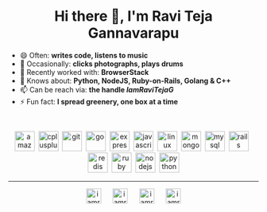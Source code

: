 <!--
### Hi there 👋

**IamRaviTejaG/IamRaviTejaG** is a ✨ _special_ ✨ repository because its `README.md` (this file) appears on your GitHub profile.

Here are some ideas to get you started:

- 🔭 I’m currently working on ...
- 🌱 I’m currently learning ...
- 👯 I’m looking to collaborate on ...
- 🤔 I’m looking for help with ...
- 💬 Ask me about ...
- 📫 How to reach me: ...
- 😄 Pronouns: ...
- ⚡ Fun fact: ...
-->



<h1 align="center">Hi there 👋, I'm Ravi Teja Gannavarapu</h1>
<!--<h3 align="center">I often write code with headphones on, occasionally click photographs & play drums. </h3>-->

- 😄 Often: **writes code, listens to music**
- 🙂 Occasionally: **clicks photographs, plays drums**
- 🔭 Recently worked with: **BrowserStack**
- 💬 Knows about: **Python, NodeJS, Ruby-on-Rails, Golang & C++**
- 📫 Can be reach via: **the handle _IamRaviTejaG_**
- ⚡ Fun fact: **I spread greenery, one box at a time**

<br />
<p align="center"><img src=https://konpa.github.io/devicon/devicon.git/icons/amazonwebservices/amazonwebservices-original.svg alt=amazonwebservices width="40" height="40"/>&nbsp;&nbsp;<img src=https://konpa.github.io/devicon/devicon.git/icons/cplusplus/cplusplus-original.svg alt=cplusplus width="40" height="40"/>&nbsp;&nbsp;<img src=https://konpa.github.io/devicon/devicon.git/icons/git/git-original.svg alt=git width="40" height="40"/>&nbsp;&nbsp;<img src=https://konpa.github.io/devicon/devicon.git/icons/go/go-original.svg alt=go width="40" height="40"/>&nbsp;&nbsp;<img src=https://konpa.github.io/devicon/devicon.git/icons/express/express-original.svg alt=express width="40" height="40"/>&nbsp;&nbsp;<img src=https://konpa.github.io/devicon/devicon.git/icons/javascript/javascript-plain.svg alt=javascript width="40" height="40"/>&nbsp;&nbsp;<img src=https://konpa.github.io/devicon/devicon.git/icons/linux/linux-original.svg alt=linux width="40" height="40"/>&nbsp;&nbsp;<img src=https://konpa.github.io/devicon/devicon.git/icons/mongodb/mongodb-original-wordmark.svg alt=mongodb width="40" height="40"/>&nbsp;&nbsp;<img src=https://konpa.github.io/devicon/devicon.git/icons/mysql/mysql-plain.svg alt=mysql width="40" height="40"/>&nbsp;&nbsp;<img src=https://konpa.github.io/devicon/devicon.git/icons/rails/rails-plain-wordmark.svg alt=rails width="40" height="40"/>&nbsp;&nbsp;<img src=https://konpa.github.io/devicon/devicon.git/icons/redis/redis-original-wordmark.svg alt=redis width="40" height="40"/>&nbsp;&nbsp;<img src=https://konpa.github.io/devicon/devicon.git/icons/ruby/ruby-original.svg alt=ruby width="40" height="40"/>&nbsp;&nbsp;<img src=https://konpa.github.io/devicon/devicon.git/icons/nodejs/nodejs-original.svg alt=nodejs width="40" height="40"/>&nbsp;&nbsp;<img src=https://konpa.github.io/devicon/devicon.git/icons/python/python-original.svg alt=python width="40" height="40"/></p>

---

<p align="center">
<a href=https://twitter.com/iamravitejag target="blank"><img align="center" src=https://cdn.jsdelivr.net/npm/simple-icons@3.0.1/icons/twitter.svg alt="iamravitejag" height="30" width="30" /></a>&nbsp;&nbsp;&nbsp;&nbsp;&nbsp;&nbsp;<a href=https://linkedin.com/in/iamravitejag target="blank"><img align="center" src=https://cdn.jsdelivr.net/npm/simple-icons@3.0.1/icons/linkedin.svg alt="iamravitejag" height="30" width="30" /></a>&nbsp;&nbsp;&nbsp;&nbsp;&nbsp;&nbsp;<a href=https://fb.com/iamravitejag target="blank"><img align="center" src=https://cdn.jsdelivr.net/npm/simple-icons@3.0.1/icons/facebook.svg alt="iamravitejag" height="30" width="30" /></a>&nbsp;&nbsp;&nbsp;&nbsp;&nbsp;&nbsp;<a href=https://instagram.com/iamravitejag target="blank"><img align="center" src=https://cdn.jsdelivr.net/npm/simple-icons@3.0.1/icons/instagram.svg alt="iamravitejag" height="30" width="30" /></a>
</span>
